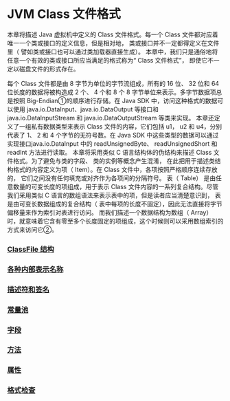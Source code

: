 # JVM Class 文件格式

本章将描述 Java 虚拟机中定义的 Class 文件格式。每一个 Class 文件都对应着唯一一个类或接口的定义信息，但是相对地， 类或接口并不一定都得定义在文件里（ 譬如类或接口也可以通过类加载器直接生成）。 本章中，我们只是通俗地将任意一个有效的类或接口所应当满足的格式称为“ Class 文件格式”， 即使它不一定以磁盘文件的形式存在。

每个 Class 文件都是由 8 字节为单位的字节流组成，所有的 16 位、 32 位和 64 位长度的数据将被构造成 2 个、 4 个和 8 个 8 字节单位来表示。多字节数据项总是按照 Big-Endian①的顺序进行存储。在 Java SDK 中，访问这种格式的数据可以使用 java.io.DataInput、java.io.DataOutput 等接口和 java.io.DataInputStream 和 java.io.DataOutputStream 等类来实现。
本章还定义了一组私有数据类型来表示 Class 文件的内容，它们包括 u1， u2 和 u4，分别代表了 1、 2 和 4 个字节的无符号数。在 Java SDK 中这些类型的数据可以通过实现接口java.io.DataInput 中的 readUnsignedByte、 readUnsignedShort 和 readInt 方法进行读取。
本章将采用类似 C 语言结构体的伪结构来描述 Class 文件格式。为了避免与类的字段、 类的实例等概念产生混淆， 在此把用于描述类结构格式的内容定义为项（ Item）。在 Class 文件中，各项按照严格顺序连续存放的， 它们之间没有任何填充或对齐作为各项间的分隔符号。
表（ Table） 是由任意数量的可变长度的项组成，用于表示 Class 文件内容的一系列复合结构。尽管我们采用类似 C 语言的数组语法来表示表中的项，但是读者应当清楚意识到， 表是由可变长数据组成的复合结构（ 表中每项的长度不固定），因此无法直接将字节偏移量来作为索引对表进行访问。 而我们描述一个数据结构为数组（ Array） 时，就意味着它含有零至多个长度固定的项组成，这个时候则可以采用数组索引的方式来访问它②。 

### [ClassFile 结构](ClassFileStructure.md)

### [各种内部表示名称](InternalRepresentationName)

### [描述符和签名](DescriptorAndSignature)

### [常量池](ConstantPool)

### [字段](Field.md)

### [方法](Method.md)

### [属性](Attributes)

### [格式检查](FormatCheck.md)